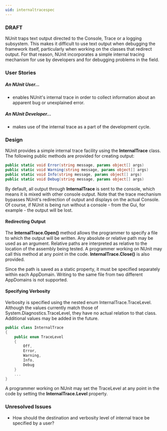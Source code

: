 ```yaml
---
uid: internaltracespec
---
```


### DRAFT
NUnit traps text output directed to the Console, Trace or a logging subsystem. This makes it difficult to use text output when debugging the framework itself, particularly when working on the classes that redirect output. For that reason, NUnit incorporates a simple internal tracing mechanism for use by developers and for debugging problems in the field.

### User Stories

##### An NUnit User... 

  * enables NUnit's internal trace in order to collect information about an apparent bug or unexplained error.

##### An NUnit Developer...

  * makes use of the internal trace as a part of the development cycle.

### Design

NUnit provides a simple internal trace facility using the **InternalTrace** class. The following public methods are provided for creating output:

```csharp
public static void Error(string message, params object[] args)
public static void Warning(string message, params object[] args)
public static void Info(string message, params object[] args)
public static void Debug(string message, params object[] args)
```

By default, all output through **InternalTrace** is sent to the console, which means it is mixed with other console output. Note that the trace mechanism bypasses NUnit's redirection of output and displays on the actual Console. Of course, if NUnit is being run without a console - from the Gui, for example - the output will be lost.

#### Redirecting Output

The **InternalTrace.Open()** method allows the programmer to specify a file to which the output will be written. Any absolute or relative path may be used as an argument. Relative paths are interpreted as relative to the location of the assembly being tested. A programmer working on NUnit may call this method at any point in the code. **InternalTrace.Close()** is also provided.

<note>
Since the path is saved as a static property, it must be specified separately within each AppDomain. Writing to the same file from two different AppDomains is not supported.
</note>


#### Specifying Verbosity

Verbosity is specified using the nested enum InternalTrace.TraceLevel. Although the values currently match those of System.Diagnostics.TraceLevel, they have no actual relation to that class. Additional values may be added in the future.

```csharp
public class InternalTrace
{
    public enum TraceLevel
    {
        Off,
        Error,
        Warning,
        Info,
        Debug
    }
    ...
}
```

A programmer working on NUnit may set the TraceLevel at any point in the code by setting the **InternalTrace.Level** property.

### Unresolved Issues

  * How should the destination and verbosity level of internal trace be specified by a user?
